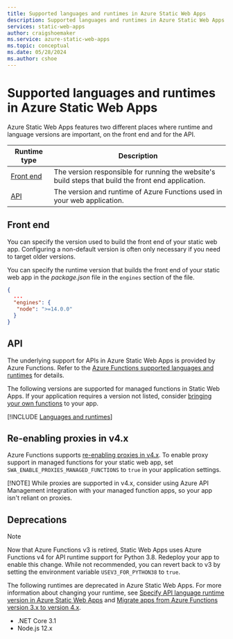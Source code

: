 ```yaml
---
title: Supported languages and runtimes in Azure Static Web Apps
description: Supported languages and runtimes in Azure Static Web Apps
services: static-web-apps
author: craigshoemaker
ms.service: azure-static-web-apps
ms.topic: conceptual
ms.date: 05/28/2024
ms.author: cshoe
---
```


# Supported languages and runtimes in Azure Static Web Apps

Azure Static Web Apps features two different places where runtime and language versions are important, on the front end and for the API.

| Runtime type | Description |
|--|--|
| [Front end](#front-end) | The version responsible for running the website's build steps that build the front end application. |
| [API](#api) | The version and runtime of Azure Functions used in your web application. |

## Front end

You can specify the version used to build the front end of your static web app. Configuring a non-default version is often only necessary if you need to target older versions.

You can specify the runtime version that builds the front end of your static web app in the _package.json_ file in the `engines` section of the file.

```json
{
  ...
  "engines": {
   "node": ">=14.0.0"
  }
}
```

## API

The underlying support for APIs in Azure Static Web Apps is provided by Azure Functions. Refer to the [Azure Functions supported languages and runtimes](../azure-functions/supported-languages.md) for details.

The following versions are supported for managed functions in Static Web Apps. If your application requires a version not listed, consider [bringing your own functions](./functions-bring-your-own.md) to your app.

[!INCLUDE [Languages and runtimes](../../includes/static-web-apps-languages-runtimes.md)]

## Re-enabling proxies in v4.x

Azure Functions supports [re-enabling proxies in v4.x](../azure-functions/legacy-proxies.md#re-enable-proxies-in-functions-v4x). To enable proxy support in managed functions for your static web app, set `SWA_ENABLE_PROXIES_MANAGED_FUNCTIONS` to `true` in your application settings. 

[!NOTE] While proxies are supported in v4.x, consider using Azure API Management integration with your managed function apps, so your app isn't reliant on proxies.

## Deprecations

> [!NOTE]
> Now that Azure Functions v3 is retired, Static Web Apps uses Azure Functions v4 for API runtime support for Python 3.8. Redeploy your app to enable this change. While not recommended, you can revert back to v3 by setting the environment variable `USEV3_FOR_PYTHON38` to `true`. 

The following runtimes are deprecated in Azure Static Web Apps. For more information about changing your runtime, see [Specify API language runtime version in Azure Static Web Apps](https://azure.microsoft.com/updates/generally-available-specify-api-language-runtime-version-in-azure-static-web-apps/) and [Migrate apps from Azure Functions version 3.x to version 4.x](../azure-functions/migrate-version-3-version-4.md).

- .NET Core 3.1
- Node.js 12.x
